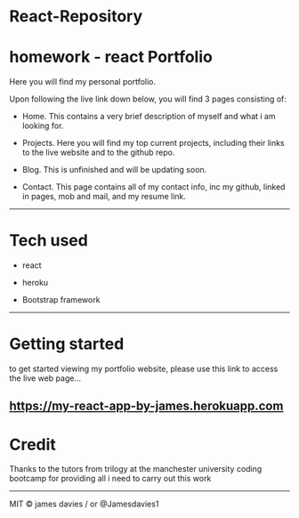 # React-Repository

# homework - react Portfolio

Here you will find my personal portfolio. 

Upon following the live link down below, you will find 3 pages consisting of:

- Home. This contains a very brief description of myself and what i am looking for. 

- Projects. Here you will find my top current projects, including their links to the live website and to the github repo.

- Blog. This is unfinished and will be updating soon.

- Contact. This page contains all of my contact info, inc my github, linked in pages, mob and mail, and my resume link.

------------------------------------------------------------------------------------------------------------------------------


# Tech used

- react

- heroku

- Bootstrap framework

------------------------------------------------------------------------------------------------------------------------------


# Getting started

to get started viewing my portfolio website, please use this link to access the live web page...

https://my-react-app-by-james.herokuapp.com
------------------------------------------------------------------------------------------------------------------------------


# Credit 

Thanks to the tutors from trilogy at the manchester university coding bootcamp for providing all i need to carry out this work

------------------------------------------------------------------------------------------------------------------------------


MIT © james davies / or @Jamesdavies1
